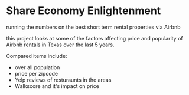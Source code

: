 # Share Economy Enlightenment
running the numbers on the best short term rental properties via Airbnb

this project looks at some of the factors affecting price and popularity of Airbnb rentals in Texas over the last 5 years. 

Compared items include:

- over all population
- price per zipcode
- Yelp reviews of resturaunts in the areas
- Walkscore and it's impact on price
